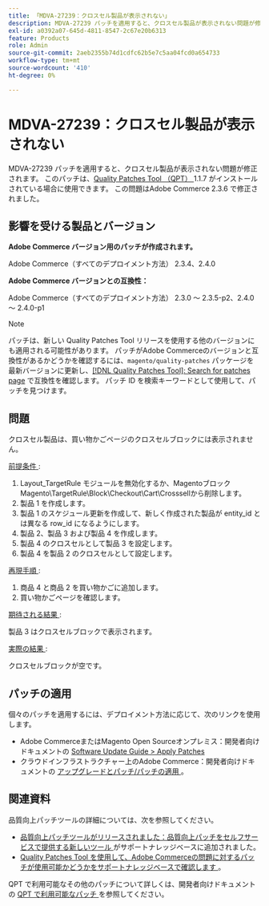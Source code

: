```yaml
---
title: 「MDVA-27239：クロスセル製品が表示されない」
description: MDVA-27239 パッチを適用すると、クロスセル製品が表示されない問題が修正されます。 このパッチは、[Quality Patches Tool （QPT） ] （/help/announcements/adobe-commerce-announcements/magento-quality-patches-released-new-tool-to-self-serve-quality-patches.md） 1.1.7 がインストールされている場合に利用できます。 この問題はAdobe Commerce 2.3.6 で修正されました。
exl-id: a0392a07-645d-4811-8547-2c67e20b6313
feature: Products
role: Admin
source-git-commit: 2aeb2355b74d1cdfc62b5e7c5aa04fcd0a654733
workflow-type: tm+mt
source-wordcount: '410'
ht-degree: 0%

---
```


# MDVA-27239：クロスセル製品が表示されない

MDVA-27239 パッチを適用すると、クロスセル製品が表示されない問題が修正されます。 このパッチは、[Quality Patches Tool （QPT） ](/help/announcements/adobe-commerce-announcements/magento-quality-patches-released-new-tool-to-self-serve-quality-patches.md)1.1.7 がインストールされている場合に使用できます。 この問題はAdobe Commerce 2.3.6 で修正されました。

## 影響を受ける製品とバージョン

**Adobe Commerce バージョン用のパッチが作成されます。**

Adobe Commerce（すべてのデプロイメント方法） 2.3.4、2.4.0

**Adobe Commerce バージョンとの互換性：**

Adobe Commerce（すべてのデプロイメント方法） 2.3.0 ～ 2.3.5-p2、2.4.0 ～ 2.4.0-p1

>[!NOTE]
>
>パッチは、新しい Quality Patches Tool リリースを使用する他のバージョンにも適用される可能性があります。 パッチがAdobe Commerceのバージョンと互換性があるかどうかを確認するには、`magento/quality-patches` パッケージを最新バージョンに更新し、[[!DNL Quality Patches Tool]: Search for patches page](https://experienceleague.adobe.com/tools/commerce-quality-patches/index.html) で互換性を確認します。 パッチ ID を検索キーワードとして使用して、パッチを見つけます。

## 問題

クロスセル製品は、買い物かごページのクロスセルブロックには表示されません。

<u> 前提条件 </u>:

1. Layout_TargetRule モジュールを無効化するか、Magentoブロック Magento\TargetRule\Block\Checkout\Cart\Crosssellから削除します。
1. 製品 1 を作成します。
1. 製品 1 のスケジュール更新を作成して、新しく作成された製品が entity_id とは異なる row_id になるようにします。
1. 製品 2、製品 3 および製品 4 を作成します。
1. 製品 4 のクロスセルとして製品 3 を設定します。
1. 製品 4 を製品 2 のクロスセルとして設定します。

<u> 再現手順 </u>:

1. 商品 4 と商品 2 を買い物かごに追加します。
1. 買い物かごページを確認します。

<u> 期待される結果 </u>:

製品 3 はクロスセルブロックで表示されます。

<u> 実際の結果 </u>:

クロスセルブロックが空です。

## パッチの適用

個々のパッチを適用するには、デプロイメント方法に応じて、次のリンクを使用します。

* Adobe CommerceまたはMagento Open Sourceオンプレミス：開発者向けドキュメントの [Software Update Guide > Apply Patches](https://experienceleague.adobe.com/en/docs/commerce-operations/tools/quality-patches-tool/usage)
* クラウドインフラストラクチャー上のAdobe Commerce：開発者向けドキュメントの [ アップグレードとパッチ/パッチの適用 ](https://experienceleague.adobe.com/en/docs/commerce-cloud-service/user-guide/develop/upgrade/apply-patches)。

## 関連資料

品質向上パッチツールの詳細については、次を参照してください。

* [ 品質向上パッチツールがリリースされました：品質向上パッチをセルフサービスで提供する新しいツール ](/help/announcements/adobe-commerce-announcements/magento-quality-patches-released-new-tool-to-self-serve-quality-patches.md) がサポートナレッジベースに追加されました。
* [Quality Patches Tool を使用して、Adobe Commerceの問題に対するパッチが使用可能かどうかをサポートナレッジベースで確認します ](/help/support-tools/patches-available-in-qpt-tool/check-patch-for-magento-issue-with-magento-quality-patches.md)。

QPT で利用可能なその他のパッチについて詳しくは、開発者向けドキュメントの [QPT で利用可能なパッチ ](https://experienceleague.adobe.com/tools/commerce-quality-patches/index.html) を参照してください。
